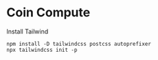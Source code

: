 # Coin Compute

Install Tailwind 

```
npm install -D tailwindcss postcss autoprefixer
npx tailwindcss init -p
```

